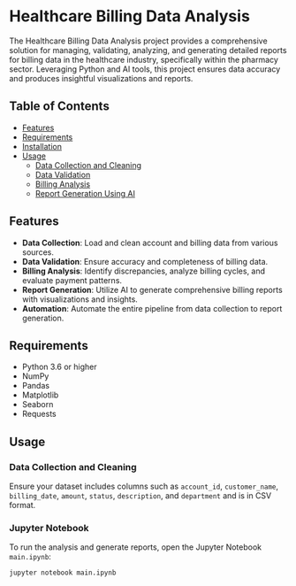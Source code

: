 # Healthcare Billing Data Analysis

The Healthcare Billing Data Analysis project provides a comprehensive solution for managing, validating, analyzing, and generating detailed reports for billing data in the healthcare industry, specifically within the pharmacy sector. Leveraging Python and AI tools, this project ensures data accuracy and produces insightful visualizations and reports.

## Table of Contents

- [Features](#features)
- [Requirements](#requirements)
- [Installation](#installation)
- [Usage](#usage)
  - [Data Collection and Cleaning](#data-collection-and-cleaning)
  - [Data Validation](#data-validation)
  - [Billing Analysis](#billing-analysis)
  - [Report Generation Using AI](#report-generation-using-ai)

## Features

- **Data Collection**: Load and clean account and billing data from various sources.
- **Data Validation**: Ensure accuracy and completeness of billing data.
- **Billing Analysis**: Identify discrepancies, analyze billing cycles, and evaluate payment patterns.
- **Report Generation**: Utilize AI to generate comprehensive billing reports with visualizations and insights.
- **Automation**: Automate the entire pipeline from data collection to report generation.

## Requirements

- Python 3.6 or higher
- NumPy
- Pandas
- Matplotlib
- Seaborn
- Requests


## Usage

### Data Collection and Cleaning

Ensure your dataset includes columns such as `account_id`, `customer_name`, `billing_date`, `amount`, `status`, `description`, and `department` and is in CSV format.

### Jupyter Notebook

To run the analysis and generate reports, open the Jupyter Notebook `main.ipynb`:

```bash
jupyter notebook main.ipynb
